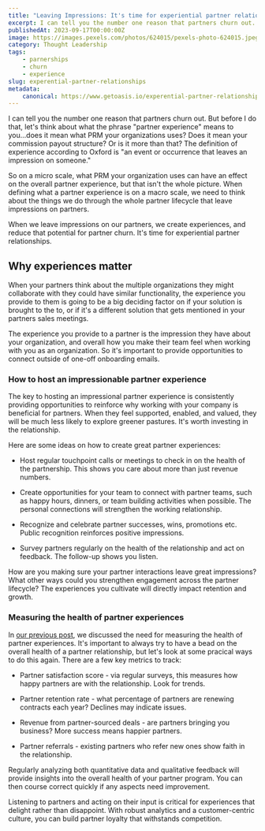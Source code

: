 ```yaml
---
title: "Leaving Impressions: It's time for experiential partner relationships"
excerpt: I can tell you the number one reason that partners churn out. But before I do think about what the phrase partner experience means to you...does it mean what PRM you're using? Does it mean your commission payout structure? Or is it more than that?
publishedAt: 2023-09-17T00:00:00Z
image: https://images.pexels.com/photos/624015/pexels-photo-624015.jpeg?auto=compress&cs=tinysrgb&w=1260&h=750&dpr=2
category: Thought Leadership
tags: 
    - parnerships
    - churn
    - experience
slug: experential-partner-relationships
metadata:
    canonical: https://www.getoasis.io/experential-partner-relationships
---
```


I can tell you the number one reason that partners churn out. But before I do that, let's think about what the phrase "partner experience" means to you...does it mean what PRM your organizations uses? Does it mean your commission payout structure? Or is it more than that? The definition of experience according to Oxford is "an event or occurrence that leaves an impression on someone."

So on a micro scale, what PRM your organization uses can have an effect on the overall partner experience, but that isn't the whole picture. When defining what a partner experience is on a macro scale, we need to think about the things we do through the whole partner lifecycle that leave impressions on partners. 


When we leave impressions on our partners, we create experiences, and reduce that potential for partner churn. It's time for experiential partner relationships.

## Why experiences matter

When your partners think about the multiple organizations they might collaborate with they could have similar functionality, the experience you provide to them is going to be a big deciding factor on if your solution is brought to the to, or if it's a different solution that gets mentioned in your partners sales meetings. 

The experience you provide to a partner is the impression they have about your organization, and overall how you make their team feel when working with you as an organization. So it's important to provide opportunities to connect outside of one-off onboarding emails. 

### How to host an impressionable partner experience

The key to hosting an impressional partner experience is consistently providing opportunities to reinforce why working with your company is beneficial for partners. When they feel supported, enabled, and valued, they will be much less likely to explore greener pastures. It's worth investing in the relationship.

Here are some ideas on how to create great partner experiences:

- Host regular touchpoint calls or meetings to check in on the health of the partnership. This shows you care about more than just revenue numbers.

- Create opportunities for your team to connect with partner teams, such as happy hours, dinners, or team building activities when possible. The personal connections will strengthen the working relationship.

- Recognize and celebrate partner successes, wins, promotions etc. Public recognition reinforces positive impressions.

- Survey partners regularly on the health of the relationship and act on feedback. The follow-up shows you listen.

How are you making sure your partner interactions leave great impressions? What other ways could you strengthen engagement across the partner lifecycle? The experiences you cultivate will directly impact retention and growth.

### Measuring the health of partner experiences

In [our previous post](https://www.tryuppercut.com/blog/quantifying-the-partner-experience), we discussed the need for measuring the health of partner experiences. It's important to always try to have a bead on the overall health of a partner relationship, but let's look at some pracical ways to do this again. There are a few key metrics to track:

- Partner satisfaction score - via regular surveys, this measures how happy partners are with the relationship. Look for trends.

- Partner retention rate - what percentage of partners are renewing contracts each year? Declines may indicate issues.

- Revenue from partner-sourced deals - are partners bringing you business? More success means happier partners.

- Partner referrals - existing partners who refer new ones show faith in the relationship.

Regularly analyzing both quantitative data and qualitative feedback will provide insights into the overall health of your partner program. You can then course correct quickly if any aspects need improvement.

Listening to partners and acting on their input is critical for experiences that delight rather than disappoint. With robust analytics and a customer-centric culture, you can build partner loyalty that withstands competition.